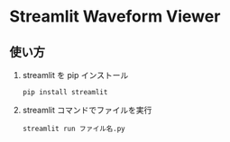 # Streamlit Waveform Viewer

## 使い方

1. streamlit を pip インストール
   ```
   pip install streamlit
   ```
1. streamlit コマンドでファイルを実行
   ```
   streamlit run ファイル名.py
   ```
